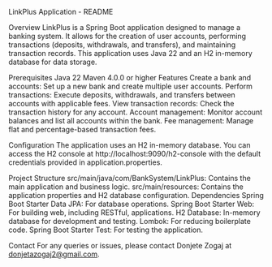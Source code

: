  
LinkPlus Application - README

Overview
LinkPlus is a Spring Boot application designed to manage a banking system. 
It allows for the creation of user accounts,
 performing transactions (deposits, withdrawals, and transfers), 
and maintaining transaction records. 
This application uses Java 22 and an H2 in-memory database for data storage.

Prerequisites
Java 22
Maven 4.0.0 or higher
Features
Create a bank and accounts: Set up a new bank and create multiple user accounts.
Perform transactions: Execute deposits, withdrawals, and transfers between accounts
 with applicable fees.
View transaction records: Check the transaction history for any account.
Account management: Monitor account balances and list all accounts within the bank.
Fee management: Manage flat and percentage-based transaction fees.



Configuration
The application uses an H2 in-memory database. You can access the H2 console 
at http://localhost:9090/h2-console with the default credentials 
provided in application.properties.

Project Structure
src/main/java/com/BankSystem/LinkPlus: Contains the main application and business logic.
src/main/resources: Contains the application properties and H2 database configuration.
Dependencies
Spring Boot Starter Data JPA: For database operations.
Spring Boot Starter Web: For building web, including RESTful, applications.
H2 Database: In-memory database for development and testing.
Lombok: For reducing boilerplate code.
Spring Boot Starter Test: For testing the application.





Contact
For any queries or issues, please contact Donjete Zogaj at donjetazogaj2@gmail.com.